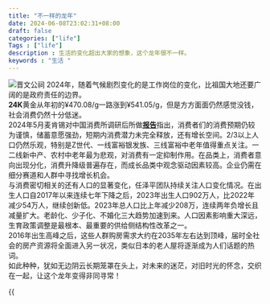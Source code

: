 ```yaml
---
title: "不一样的龙年"
date: 2024-06-08T23:02:31+08:00
draft: false
categories: ["life"]
Tags : ["life"]
description : 生活的变化超出大家的想象，这个龙年很不一样。
keywords : "生活 "
---
```


![晋文公祠](https://images.fengteck.top/images/2024/06/07fa919c64637e057182ec7e32898cc8.jpg)
2024年，随着气候剧烈变化的是工作岗位的变化，比祖国大地还要广阔的是政府责任的边界。  
**24K**黄金从年初的¥470.08/g一路涨到¥541.05/g，但是方方面面仍然感觉没钱，社会消费仍然十分低迷。  
2024年5月麦肯锡对中国消费所调研后所做[**报告**](https://www.mckinsey.com.cn/wp-content/uploads/2024/05/%E7%94%B5%E5%AD%90%E7%89%88-2024%E4%B8%AD%E5%9B%BD%E6%B6%88%E8%B4%B9%E8%B6%8B%E5%8A%BF%E8%B0%83%E7%A0%94.pdf)指出，消费者们的消费预期仍较为谨慎，储蓄意愿强劲，短期内消费潜力未完全释放，还有增长空间。2/3以上人口仍然乐观，特别是Z世代、一线富裕银发族、三线富裕中老年值得重点关注。一二线新中产、农村中老年最为悲观，对消费有一定抑制作用。在品类上，消费者意向出现分化，消费升降级普遍存在，而成长品类中观念驱动因素较高。企业仍需在细分赛道和人群中寻找增长机会。  
与消费密切相关的还有人口的显著变化，任泽平团队持续关注人口变化情况。在出生人口自2017年以来连续七年下降之后，2023年出生人口902万人，比2022年减少54万人，继续创新低。2023年总人口比上年减少208万，连续两年负增长且减量扩大。老龄化、少子化、不婚化三大趋势加速到来。人口因素影响重大深远，生育政策调整是最根本、最重要的供给侧结构性改革之一。  
2016年出生高峰之后，这些人群购房需求大约在2035年左右达到顶峰，届时全社会的房产资源将全面进入另一状况，类似日本的老人屋将逐渐成为人们话题的热词。  
如此种种，犹如无边阴云长期笼罩在头上，对未来的迷茫，对旧时光的怀念，交织在一起，让这个龙年变得非同寻常！

{{<audio src="https://cos.hsuzo.cn/video/2024/1.%20The%20Reasons%20of%20My%20Smiles.mp3" span="3" title="TheReasonsOfMySmiles">}}